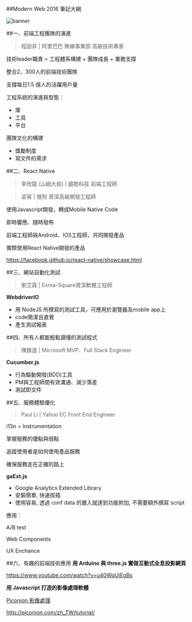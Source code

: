 ##Modern Web 2016 筆記大綱

![banner](https://github.com/krmfla/research-lab/blob/master/images/modernweb.jpg "modern web 2016")

##一、前端工程團隊的演進
>程劭非 | 阿里巴巴 無線事業部 高級技術專家

技術leader職責 = 工程體系構建 + 團隊成長 + 業務支撐

整合2、300人的前端技術團隊

支撐每日1.5 億人的活躍用戶量

工程系統的演進與型態：
  * 庫
  * 工具
  * 平台
  
團隊文化的構建
  * 獎勵制度
  * 寫文件的需求

##二、React Native
>李欣龍 (山姆大叔) | 趨勢科技 前端工程師

>梁宵 | 搜狗 資深高級開發工程師

使用Javascript開發，轉成Mobile Native Code

即時響應、隨時發佈

前端工程師與Android、IOS工程師，共同開發產品

實際使用React Native開發的產品

https://facebook.github.io/react-native/showcase.html

##三、網站自動化測試
>劉艾霖 | Exma-Square資深軟體工程師

**WebdriverIO**
  * 用 NodeJS 所撰寫的測試工具，可應用於瀏覽器及mobile app上
  * code簡潔且直覺
  * 產生測試報表

##四、所有人都能輕鬆讀懂的測試程式
>陳鋒逸 | Microsoft MVP、Full Stack Engineer

**Cucumber.js**
  * 行為驅動開發(BDD)工具
  * PM與工程師間有效溝通、減少落差
  * 測試即文件

##五、服務體驗優化
>Paul Li | Yahoo EC Front End Engineer

i13n = Instrumentation

掌握服務的優點與弱點

追蹤使用者是如何使用產品服務

確保服務走在正確的路上

**gaExt.js**
  * Google Analytics Extended Library
  * 安裝簡單, 快速拔插
  * 使用容易, 透過 conf data 的置入就達到功能附加, 不需要額外撰寫 script

應用：

A/B test

Web Components

UX Enchance

##六、有趣的前端技術應用
**用 Arduino 與 three.js 實做互動式全息投影網頁**

https://www.youtube.com/watch?v=u40WqUjEgBs

**用 Javascript 打造的影像處理軟體**

[Piconion 影像處理](https://chrome.google.com/webstore/detail/piconion-photo-editor/mggbmdmggklbdgibmojleenhklmieifd?hl=zh-TW&_asi=1)

http://piconion.com/zh_TW/tutorial/
